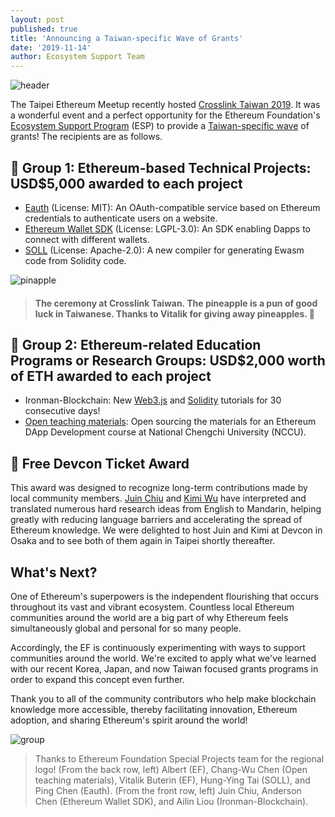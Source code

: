 ```yaml
---
layout: post
published: true
title: 'Announcing a Taiwan-specific Wave of Grants'
date: '2019-11-14'
author: Ecosystem Support Team
---
```


![header](https://blog.ethereum.org/img/2019/11/header.png)

The Taipei Ethereum Meetup recently hosted [Crosslink Taiwan 2019](http://crosslink.taipei). It was a wonderful event and a perfect opportunity for the Ethereum Foundation's [Ecosystem Support Program](https://ecosystem.support) (ESP) to provide a [Taiwan-specific wave](https://notes.ethereum.org/@tw/grants) of grants! The recipients are as follows.


## 🍍 Group 1: Ethereum-based Technical Projects: USD$5,000 awarded to each project
- [Eauth](https://github.com/pelith/node-eauth-server) (License: MIT): An OAuth-compatible service based on Ethereum credentials to authenticate users on a website.
- [Ethereum Wallet SDK](https://github.com/DappPocket/Ethereum-Wallet-SDK) (License: LGPL-3.0): An SDK enabling Dapps to connect with different wallets.
- [SOLL](https://github.com/second-state/soll) (License: Apache-2.0): A new compiler for generating Ewasm code from Solidity code.

![pinapple](https://blog.ethereum.org/img/2019/11/pinapple.jpg)
> #### The ceremony at Crosslink Taiwan. The pineapple is a pun of good luck in Taiwanese. Thanks to Vitalik for giving away pineapples. 🍍

## 🍍 Group 2: Ethereum-related Education Programs or Research Groups: USD$2,000 worth of ETH awarded to each project
- Ironman-Blockchain: New [Web3.js](https://ithelp.ithome.com.tw/users/20092025/ironman/2109) and [Solidity](https://ithelp.ithome.com.tw/users/20092025/ironman/1759) tutorials for 30 consecutive days!
- [Open teaching materials](https://docs.google.com/document/d/16V3HBwE78-vOex58P8s59TMxifhQi85_-whUd1ACd40/edit): Open sourcing the materials for an Ethereum DApp Development course at National Chengchi University (NCCU).

## 🍍 Free Devcon Ticket Award
This award was designed to recognize long-term contributions made by local community members. [Juin Chiu](https://medium.com/@juinc) and [Kimi Wu](https://medium.com/@kimiwu) have interpreted and translated numerous hard research ideas from English to Mandarin, helping greatly with reducing language barriers and accelerating the spread of Ethereum knowledge. We were delighted to host Juin and Kimi at Devcon in Osaka and to see both of them again in Taipei shortly thereafter.

## What's Next?

One of Ethereum's superpowers is the independent flourishing that occurs throughout its vast and vibrant ecosystem. Countless local Ethereum communities around the world are a big part of why Ethereum feels simultaneously global and personal for so many people.

Accordingly, the EF is continuously experimenting with ways to support communities around the world. We're excited to apply what we've learned with our recent Korea, Japan, and now Taiwan focused grants programs in order to expand this concept even further.

Thank you to all of the community contributors who help make blockchain knowledge more accessible, thereby facilitating innovation, Ethereum adoption, and sharing Ethereum's spirit around the world!


![group](https://blog.ethereum.org/img/2019/11/group.jpg)

> Thanks to Ethereum Foundation Special Projects team for the regional logo!
> (From the back row, left) Albert (EF), Chang-Wu Chen (Open teaching materials), Vitalik Buterin (EF), Hung-Ying Tai (SOLL), and Ping Chen (Eauth). (From the front row, left) Juin Chiu, Anderson Chen (Ethereum Wallet SDK), and Ailin Liou (Ironman-Blockchain).
